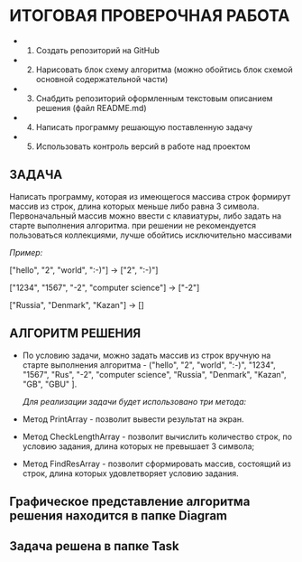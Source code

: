 # ИТОГОВАЯ ПРОВЕРОЧНАЯ РАБОТА

* 1. Создать репозиторий на GitHub
* 2. Нарисовать блок схему алгоритма (можно обойтись блок схемой основной содержательной части)
* 3. Снабдить репозиторий оформленным текстовым описанием решения (файл README.md)
* 4. Написать программу решающую поставленную задачу
* 5. Использовать контроль версий в работе над проектом

## ЗАДАЧА
Написать программу, которая из имеющегося массива строк формирут массив из строк, длина которых меньше либо равна 3 символа. Первоначальный массив можно ввести с клавиатуры, либо задать на старте выполнения алгоритма. при решении не рекомендуется пользоваться коллекциями, лучше обойтись исключительно массивами

*Пример:*

["hello", "2", "world", ":-)"] -> ["2", ":-)"]

["1234", "1567", "-2", "computer science"] -> ["-2"]

["Russia", "Denmark", "Kazan"] -> []

## АЛГОРИТМ РЕШЕНИЯ

* По условию задачи, можно задать массив из строк вручную на старте выполнения алгоритма  - ("hello", "2", "world", ":-)", "1234", "1567", "Rus", "-2", "computer science", "Russia", "Denmark", "Kazan", "GB", "GBU" ].

    *Для реализации задачи будет использовано три метода:*
* Метод PrintArray - позволит вывести результат на экран.

* Метод CheckLengthArray -  позволит вычислить количество строк, по условию задания, длина которых не превышает 3 символа;

* Метод FindResArray - позволит сформировать массив, состоящий из строк, длина которых удовлетворяет условию задания.

 
 ## Графическое представление алгоритма решения находится в папке Diagram

## Задача решена в папке Task